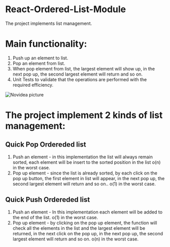 # React-Ordered-List-Module
The project implements list management.

# Main functionality: 
1. Push up an element to list.
2. Pop an element from list.
3. When pop element from list, the largest element will show up, in the </br> next pop up, the second largest element will return and so on.
3. Unit Tests to validate that the operations are performed with the required efficiency.

![Novidea picture](https://user-images.githubusercontent.com/57434735/115446364-cbb11c80-a21f-11eb-86e3-20c670019d12.PNG)

# The project implement 2 kinds of list management:

## Quick Pop Ordereded list
1. Push an element - in this implementation the list will always remain sorted, each element will be insert to the sorted position in the list
   o(n) in the worst case.
2. Pop up element - since the list is already sorted, by each click on the pop up button, the first element in list will appear, in the next pop up, the second largest element    will return and so on..
   o(1) in the worst case.

## Quick Push Ordereded list
1. Push an element - In this implementation each element will be added to the end of the list.
   o(1) in the worst case.
2. Pop up element - by clicking on the pop up element, the function will check all the elements in the list and the largest element will be returned, in the next click on the pop   up, in the next pop up, the second largest element will return and so on.
  o(n) in the worst case.
